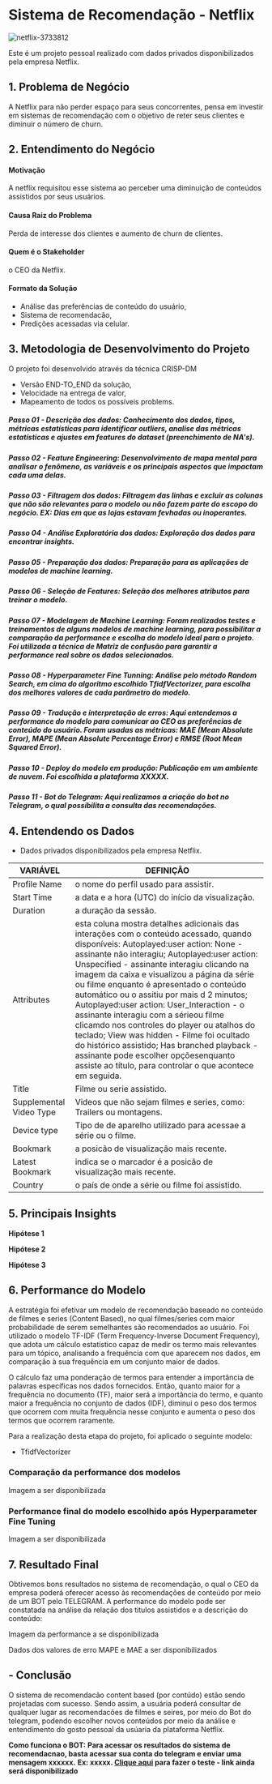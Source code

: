 # Sistema de Recomendação - Netflix
![netflix-3733812](https://user-images.githubusercontent.com/98356094/191376358-e0fb3df9-f6b4-4db8-ac5f-ea8bd67cb156.jpg)

Este é um projeto pessoal realizado com dados privados disponibilizados pela empresa Netflix.


## 1. Problema de Negócio
A Netflix para não perder espaço para seus concorrentes, pensa em investir em sistemas de recomendação com o objetivo de reter seus clientes e diminuir o número de churn.


## 2. Entendimento do Negócio
#### Motivação
A netflix requisitou esse sistema ao perceber uma diminuição de conteúdos assistidos por seus usuários.

#### Causa Raiz do Problema
Perda de interesse dos clientes e aumento de churn de clientes.

#### Quem é o Stakeholder
o CEO da Netflix.

#### Formato da Solução
* Análise das preferências de conteúdo do usuário,
* Sistema de recomendacão,
* Predições acessadas via celular.
 
 
## 3. Metodologia de Desenvolvimento do Projeto
 O projeto foi desenvolvido através da técnica CRISP-DM
 * Versão END-TO_END da solução,
 * Velocidade na entrega de valor,
 * Mapeamento de todos os possíveis problems.


##### Passo 01 - Descrição dos dados: Conhecimento dos dados, tipos, métricas estatísticas para identificar outliers, analise das métricas estatísticas e ajustes em features do dataset (preenchimento de NA's).


##### Passo 02 - Feature Engineering: Desenvolvimento de mapa mental para analisar o fenômeno, as variáveis e os principais aspectos que impactam cada uma delas. 


##### Passo 03 - Filtragem dos dados: Filtragem das linhas e excluir as colunas que não são relevantes para o modelo ou não fazem parte do escopo do negócio. EX: Dias em que as lojas estavam fevhadas ou inoperantes.


##### Passo 04 - Análise Exploratória dos dados: Exploração dos dados para encontrar insights.


##### Passo 05 - Preparação dos dados: Preparação para as aplicações de modelos de machine learning.


##### Passo 06 - Seleção de Features: Seleção dos melhores atributos para treinar o modelo.


##### Passo 07 - Modelagem de Machine Learning: Foram realizados testes e treinamentos de alguns modelos de machine learning, para possibilitar a comparação da performance e escolha do modelo ideal para o projeto. Foi utilizada a técnica de Matriz de confusão para garantir a performance real sobre os dados selecionados.


##### Passo 08 - Hyperparameter Fine Tunning: Análise pelo método Random Search, em cima do algoritmo escolhido TfidfVectorizer, para escolha dos melhores valores de cada parâmetro do modelo.


##### Passo 09 - Tradução e interpretação de erros: Aqui entendemos a performance do modelo para comunicar ao CEO as preferências de conteúdo do usuário. Foram usadas as métricas: MAE (Mean Absolute Error), MAPE (Mean Absolute Percentage Error) e RMSE (Root Mean Squared Error).


##### Passo 10 - Deploy do modelo em produção: Publicação em um ambiente de nuvem. Foi escolhida a plataforma XXXXX.


##### Passo 11 - Bot do Telegram: Aqui realizamos a criação do bot no Telegram, o qual possibilita a consulta das recomendações.


## 4. Entendendo os Dados
* Dados privados disponibilizados pela empresa Netflix. 

| VARIÁVEL  |  DEFINIÇÃO  |
| ------------------- | ------------------- |
|Profile Name |  o nome do perfil usado para assistir.|
|Start Time |  a data e a hora (UTC) do início da visualização.|
|Duration |a duração da sessão.|
|Attributes |esta coluna mostra detalhes adicionais das interações com o conteúdo acessado, quando disponíveis: Autoplayed:user action: None - assinante não interagiu; Autoplayed:user action: Unspecified - assinante interagiu clicando na imagem da caixa e visualizou a página da série ou filme enquanto é apresentado o conteúdo automático ou o assitiu por mais d 2 minutos; Autoplayed:user action: User_Interaction - o assinante interagiu com a sérieou filme clicamdo nos controles do player ou atalhos do teclado; View was hidden - Filme foi ocultado do histórico assistido; Has branched playback - assinante pode escolher opçõesenquanto assiste ao título, para controlar o que acontece em seguida.|
|Title |Filme ou serie assistido.|
|Supplemental Video Type |Videos que não sejam filmes e series, como: Trailers ou montagens.|
|Device type |Tipo de de aparelho utilizado para acessae a série ou o filme.|
|Bookmark |a posicão de visualização mais recente.|
|Latest Bookmark |indica se o marcador é a posicão de visualização mais recente.|
|Country |o país de onde a série ou filme foi assistido.|


## 5. Principais Insights

**Hipótese 1**


**Hipótese 2**


**Hipótese 3**


## 6. Performance do Modelo

A estratégia foi efetivar um modelo de recomendação baseado no conteúdo de filmes e series (Content Based), no qual filmes/series com maior probabilidade de serem semelhantes são recomendados ao usuário. Foi utilizado o modelo TF-IDF (Term Frequency-Inverse Document Frequency), que adota um cálculo estatístico capaz de medir os termo mais relevantes para um tópico, analisando a frequência com que aparecem nos dados, em comparação à sua frequência em um conjunto maior de dados.

O cálculo faz uma ponderação de termos para entender a importância de palavras específicas nos dados fornecidos.
Então, quanto maior for a frequência no documento (TF), maior será a importância do termo, e quanto maior a frequência no conjunto de dados (IDF), diminui o peso dos termos que ocorrem com muita frequência nesse conjunto e aumenta o peso dos termos que ocorrem raramente.


Para a realização desta etapa do projeto, foi aplicado o seguinte modelo:

* TfidfVectorizer


### Comparação da performance dos modelos

Imagem a ser disponibilizada

### Performance final do modelo escolhido após Hyperparameter Fine Tuning

Imagem a ser disponibilizada


## 7. Resultado Final
Obtivemos bons resultados no sistema de recomendação, o qual o CEO da empresa poderá oferecer acesso às recomendações de conteúdo por meio de um BOT pelo TELEGRAM.
A performance do modelo pode ser constatada na análise da relação dos titulos assistidos e a descrição do conteúdo:

Imagem da performance a se disponibilizada

Dados dos valores de erro MAPE e MAE a ser disponibilizados


## - Conclusão
 
O sistema de recomendacão content based (por contúdo) estão sendo projetadas com sucesso. Sendo assim, a usuária poderá consultar de qualquer lugar as recomendacões de filmes e seires, por meio do Bot do telegram, podendo escolher novos conteúdos por meio da análise e entendimento do gosto pessoal da usúaria da plataforma Netflix.


**Como funciona o BOT:**
**Para acessar os resultados do sistema de recomendacnao, basta acessar sua conta do telegram e enviar uma mensagem xxxxxx.**
**Ex: xxxxx. [Clique aqui](xxxxxxxx) para fazer o teste - link ainda será disponibilizado**
